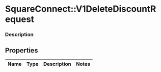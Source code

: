 # SquareConnect::V1DeleteDiscountRequest

### Description



## Properties
Name | Type | Description | Notes
------------ | ------------- | ------------- | -------------


